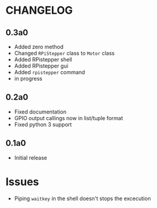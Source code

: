 # CHANGELOG

## 0.3a0
* Added zero method
* Changed `RPiStepper` class to `Motor` class
* Added RPistepper shell
* Added RPistepper gui
* Added `rpistepper` command 
* in progress

## 0.2a0
* Fixed documentation
* GPIO output callings now in list/tuple format
* Fixed python 3 support

## 0.1a0
* Initial release

# Issues
* Piping `waitkey` in the shell doesn't stops the excecution
